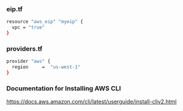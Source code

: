 ### eip.tf
```sh
resource "aws_eip" "myeip" {
  vpc = "true"
}
```
### providers.tf

```sh
provider "aws" {
  region     =  "us-west-1"
}
```


### Documentation for Installing AWS CLI

https://docs.aws.amazon.com/cli/latest/userguide/install-cliv2.html

